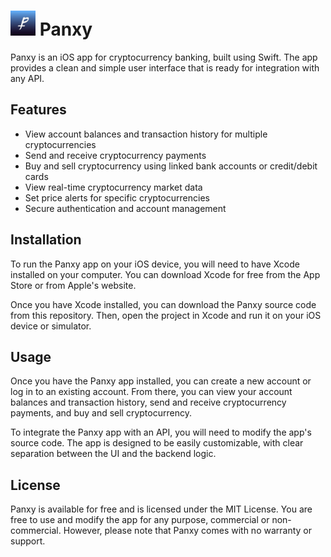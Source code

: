
# <img src="Panxy/Assets.xcassets/AppIcon.appiconset/Icon-60@3x.png" width="40" /> Panxy

Panxy is an iOS app for cryptocurrency banking, built using Swift. The app provides a clean and simple user interface that is ready for integration with any API.

## Features

- View account balances and transaction history for multiple cryptocurrencies
- Send and receive cryptocurrency payments
- Buy and sell cryptocurrency using linked bank accounts or credit/debit cards
- View real-time cryptocurrency market data
- Set price alerts for specific cryptocurrencies
- Secure authentication and account management

## Installation

To run the Panxy app on your iOS device, you will need to have Xcode installed on your computer. You can download Xcode for free from the App Store or from Apple's website.

Once you have Xcode installed, you can download the Panxy source code from this repository. Then, open the project in Xcode and run it on your iOS device or simulator.

## Usage

Once you have the Panxy app installed, you can create a new account or log in to an existing account. From there, you can view your account balances and transaction history, send and receive cryptocurrency payments, and buy and sell cryptocurrency.

To integrate the Panxy app with an API, you will need to modify the app's source code. The app is designed to be easily customizable, with clear separation between the UI and the backend logic.

## License

Panxy is available for free and is licensed under the MIT License. You are free to use and modify the app for any purpose, commercial or non-commercial. However, please note that Panxy comes with no warranty or support.
